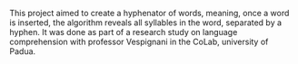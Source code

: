 This project aimed to create a hyphenator of words, meaning, once a word is inserted, the algorithm reveals all syllables in the word, separated by a hyphen.
It was done as part of a research study on language comprehension with professor Vespignani in the CoLab, university of Padua.
